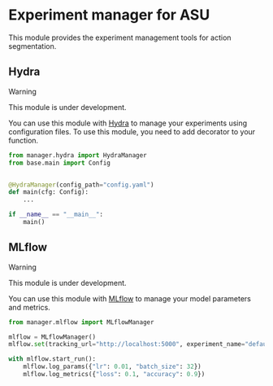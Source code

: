 # Experiment manager for ASU

This module provides the experiment management tools for action segmentation.

## Hydra

> [!WARNING]
> This module is under development.

You can use this module with [Hydra](https://hydra.cc/) to manage your experiments using configuration files. To use this module, you need to add decorator to your function.

```python
from manager.hydra import HydraManager
from base.main import Config


@HydraManager(config_path="config.yaml")
def main(cfg: Config):
    ...

if __name__ == "__main__":
    main()
```

## MLflow

> [!WARNING]
> This module is under development.

You can use this module with [MLflow](https://mlflow.org/) to manage your model parameters and metrics.

```python
from manager.mlflow import MLflowManager

mlflow = MLflowManager()
mlflow.set(tracking_url="http://localhost:5000", experiment_name="default")

with mlflow.start_run():
    mlflow.log_params({"lr": 0.01, "batch_size": 32})
    mlflow.log_metrics({"loss": 0.1, "accuracy": 0.9})
```
